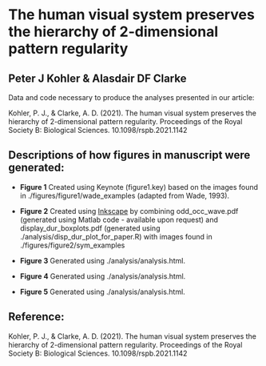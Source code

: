 # The human visual system preserves the hierarchy of 2-dimensional pattern regularity
## Peter J Kohler & Alasdair DF Clarke

Data and code necessary to produce the analyses presented in our article: 

Kohler, P. J., & Clarke, A. D. (2021). The human visual system preserves the hierarchy of 2-dimensional pattern regularity. Proceedings of the Royal Society B: Biological Sciences. 10.1098/rspb.2021.1142

## Descriptions of how figures in manuscript were generated:

* **Figure 1**
Created using Keynote (figure1.key) based on the images found in ./figures/figure1/wade_examples (adapted from Wade, 1993). 

* **Figure 2**
Created using [Inkscape](https://inkscape.org/) by combining odd_occ_wave.pdf (generated using Matlab code - available upon request) and display_dur_boxplots.pdf (generated using ./analysis/disp_dur_plot_for_paper.R) with images found in ./figures/figure2/sym_examples

* **Figure 3** 
Generated using ./analysis/analysis.html. 

* **Figure 4** 
Generated using ./analysis/analysis.html. 

* **Figure 5** 
Generated using ./analysis/analysis.html. 

## Reference:

Kohler, P. J., & Clarke, A. D. (2021). The human visual system preserves the hierarchy of 2-dimensional pattern regularity. Proceedings of the Royal Society B: Biological Sciences. 10.1098/rspb.2021.1142


